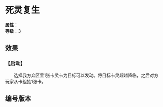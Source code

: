 
<script setup>
let list = [
    { number: "SP02-013", url: "/packs/SP02" }
]
</script>

# 死灵复生

**属性**：<CardAttribute text="暗"/><br/>
**等级**：3

## 效果

### 【启动】

&emsp;&emsp;选择我方弃区里1张卡灵卡为目标可以发动。将目标卡灵超越降临，之后对方玩家从卡组抽1张卡。

## 编号版本

<CardNumberBox :list="list"/>
